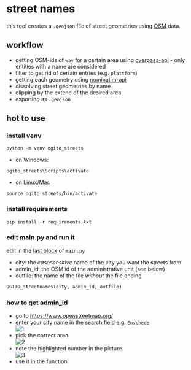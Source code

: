 # street names
this tool creates a `.geojson` file of street geometries using [OSM](https://www.openstreetmap.org/) data.

## workflow
- getting OSM-ids of `way` for a certain area using [overpass-api](https://overpass-api.de) - only entities with a name are considered
- filter to get rid of certain entries (e.g. `plattform`)
- getting each geometry using [nominatim-api](https://nominatim.openstreetmap.org) 
- dissolving street geometries by name
- clipping by the extend of the desired area 
- exporting as `.geojson`

## hot to use
### install venv
```commandline
python -m venv ogito_streets
```
- on Windows: 
```commandline
ogito_streets\Scripts\activate
```
- on Linux/Mac
```commandline
source ogito_streets/bin/activate
```
### install requirements
```commandline
pip install -r requirements.txt
```
### edit main.py and run it 
edit in the [last block](https://github.com/52North/OGITO/blob/case_study/enschede/tools/street_names/main.py#L96) of `main.py`
- city: the _casesensitive_ name of the city you want the streets from
- admin_id: the OSM id of the administrative unit (see below)
- outfile: the name of the file _without_ the file ending
```python
OGITO_streetnames(city, admin_id, outfile)
```
### how to get admin_id
- go to https://www.openstreetmap.org/ 
- enter your city name in the search field e.g. `Enschede` <br>
![1](https://github.com/52North/OGITO/blob/case_study/enschede/tools/street_names/img/admin_id_step1.png)
- pick the correct area <br>
![2](https://github.com/52North/OGITO/blob/case_study/enschede/tools/street_names/img/admin_id_step2.png)
- note the highlighted number in the picture <br>
![3](https://github.com/52North/OGITO/blob/case_study/enschede/tools/street_names/img/admin_id_step3.png)
- use it in the function